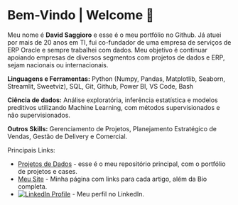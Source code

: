 # Bem-Vindo | Welcome 👋


Meu nome é **David Saggioro** e esse é o meu portfólio no Github. Já atuei por mais de 20 anos em TI, fui co-fundador de uma empresa de serviços de ERP Oracle e sempre trabalhei com dados. Meu objetivo é continuar apoiando empresas de diversos segmentos com projetos de dados e ERP, sejam nacionais ou internacionais.

**Linguagens e Ferramentas:**
Python (Numpy, Pandas, Matplotlib, Seaborn, Streamlit, Sweetviz), SQL, Git, Github, Power BI, VS Code, Bash

**Ciência de dados:**
Análise exploratória, inferência estatística e modelos preditivos utilizando Machine Learning, com métodos supervisionados e não supervisionados.

**Outros Skills:**
Gerenciamento de Projetos, Planejamento Estratégico de Vendas, Gestão de Delivery e Comercial.

Principais Links:
- [Projetos de Dados](https://github.com/davidsagg/data_projects) - esse é o meu repositório principal, com o portfólio de projetos e cases.
- [Meu Site](https://davidsaggioro.carrd.co/) - Minha página com links para cada artigo, além da Bio completa.
- [![LinkedIn Profile](https://img.shields.io/badge/-LinkedIn-blue?style=flat-square&amp;logo=Linkedin&amp;logoColor=white&amp)](https://www.linkedin.com/in/davidsaggioro/) - Meu perfil no LinkedIn.
